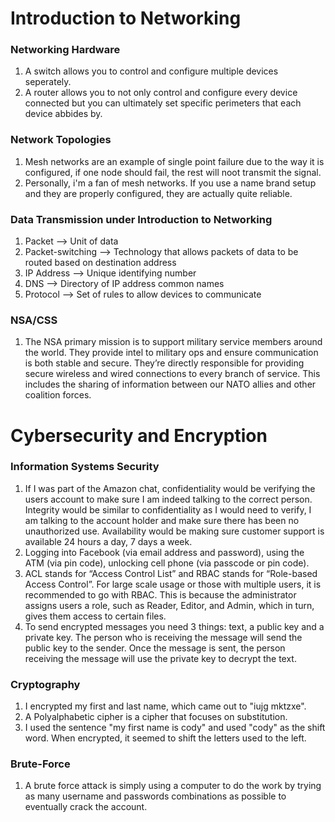 # Introduction to Networking
### Networking Hardware
  1. A switch  allows you to control and configure multiple devices seperately.
  2. A router allows you to not only control and configure every device connected but you can ultimately set specific perimeters that each device abbides by.
### Network Topologies
  1. Mesh networks are an example of single point failure due to the way it is configured, if one node should fail, the rest will noot transmit the signal.
  2. Personally, i'm a fan of mesh networks. If you use a name brand setup and they are properly configured, they  are actually quite reliable. 
### Data Transmission under Introduction to Networking
  1. Packet --> Unit of data
  2. Packet-switching --> Technology that allows packets of data to be routed based on destination address 
  3. IP Address --> Unique identifying number 
  4. DNS --> Directory of IP address common names 
  5. Protocol --> Set of rules to allow devices to communicate 
### NSA/CSS
  1. The NSA primary mission is to support military service members around the world. They provide intel to military ops and ensure communication is both stable and secure. They’re directly responsible for providing secure wireless and wired connections to every branch of service. This includes the sharing of information between our NATO allies and other coalition forces.   
# Cybersecurity and Encryption
### Information Systems Security
  1. If I was part of the Amazon chat, confidentiality would be verifying the users account to make sure I am indeed talking to the correct person. Integrity would be similar to confidentiality as I would need to verify, I am talking to the account holder and make sure there has been no unauthorized use. Availability would be making sure customer support is available 24 hours a day, 7 days a week. 
  2. Logging into Facebook (via email address and password), using the ATM (via pin code), unlocking cell phone (via passcode or pin code). 
  3. ACL stands for “Access Control List” and RBAC stands for “Role-based Access Control”. For large scale usage or those with multiple users, it is recommended to go with RBAC. This is because the administrator assigns users a role, such as Reader, Editor, and Admin, which in turn, gives them access to certain files. 
  4. To send encrypted messages you need 3 things: text, a public key and a private key. The person who is receiving the message will send the public key to the sender. Once the message is sent, the person receiving the message will use the private key to decrypt the text. 
### Cryptography 
  1. I encrypted my first and last name, which came out to "iujg mktzxe".
  2. A Polyalphabetic cipher is a cipher that focuses on substitution. 
  3. I used the sentence "my first name is cody" and used "cody" as the shift word. When encrypted, it seemed to shift the letters used to the left.
   
### Brute-Force
  1. A brute force attack is simply using a computer to do the work by trying as many username and passwords combinations as possible to eventually crack the account.
